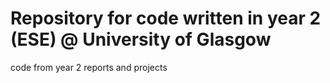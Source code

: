 # Repository for code written in year 2 (ESE) @ University of Glasgow
code from year 2 reports and projects

